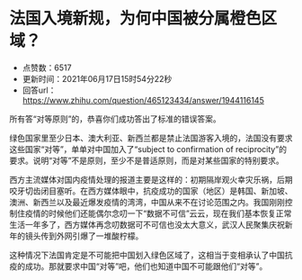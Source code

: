 # 法国入境新规，为何中国被分属橙色区域？
- 点赞数：6517
- 更新时间：2021年06月17日15时54分22秒
- 回答url：https://www.zhihu.com/question/465123434/answer/1944116145
<body>
 <p data-pid="TpuniSgp">所有答“对等原则”的，恭喜你们成功答出了标准的错误答案。</p>
 <p data-pid="qXOK8RAf">绿色国家里至少日本、澳大利亚、新西兰都是禁止法国游客入境的，法国没有要求这些国家“对等”，单单对中国加入了“subject to confirmation of reciprocity”的要求。说明“对等”不是原则，至少不是普适原则，而是对某些国家的特别要求。</p>
 <p data-pid="J96JAw9Q">西方主流媒体对国内疫情处理的报道主要是这样的：初期隔岸观火幸灾乐祸，后期咬牙切齿闭目塞听。在西方媒体眼中，抗疫成功的国家（地区）是韩国、新加坡、澳洲、新西兰以及最近爆发疫情的湾湾，中国从来不在讨论范围之内。我国刚刚控制住疫情的时候他们还能偶尔念叨一下“数据不可信”云云，现在我们基本恢复正常生活一年多了，西方媒体再念叨数据可不可信也没太大意义，武汉人民聚集庆祝新年的镜头传到外网引爆了一堆酸柠檬。</p>
 <p data-pid="A-ERZs4l">这种情况下法国肯定是不可能把中国划入绿色区域了，这相当于变相承认了中国抗疫的成功。那就要求中国“对等”吧，他们也知道中国不可能跟他们“对等”。</p>
</body>